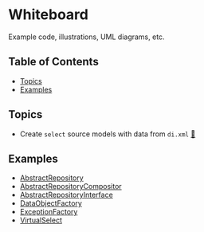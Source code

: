 # Whiteboard

Example code, illustrations, UML diagrams, etc.

## Table of Contents

+ [Topics](#topics)
+ [Examples](#examples)

## Topics

+ Create `select` source models with data from `di.xml` [&#128279;](docs/VirtualSelect.md)

## Examples

+ [AbstractRepository](docs/AbstractRepository.md)
+ [AbstractRepositoryCompositor](docs/AbstractRepositoryCompositor.md)
+ [AbstractRepositoryInterface](docs/AbstractRepositoryInterface.md)
+ [DataObjectFactory](docs/DataObjectFactory.md)
+ [ExceptionFactory](docs/ExceptionFactory.md)
+ [VirtualSelect](docs/VirtualSelect.md)
